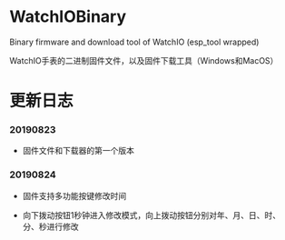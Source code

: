 # WatchIOBinary

Binary firmware and download tool of WatchIO (esp_tool wrapped)

WatchIO手表的二进制固件文件，以及固件下载工具（Windows和MacOS）

# 更新日志

### 20190823

* 固件文件和下载器的第一个版本

### 20190824

* 固件支持多功能按键修改时间

* 向下拨动按钮1秒钟进入修改模式，向上拨动按钮分别对年、月、日、时、分、秒进行修改